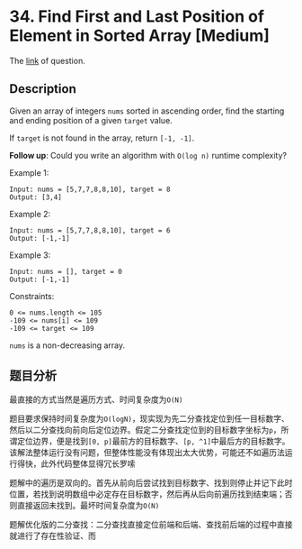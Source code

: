 # 34. Find First and Last Position of Element in Sorted Array [Medium]

The [link](https://leetcode.com/problems/find-first-and-last-position-of-element-in-sorted-array/) of question.

## Description

Given an array of integers `nums` sorted in ascending order, find the starting and ending position of a given `target` value.

If `target` is not found in the array, return `[-1, -1]`.

**Follow up**: Could you write an algorithm with `O(log n)` runtime complexity?

Example 1:
```
Input: nums = [5,7,7,8,8,10], target = 8
Output: [3,4]
```

Example 2:
```
Input: nums = [5,7,7,8,8,10], target = 6
Output: [-1,-1]
```

Example 3:
```
Input: nums = [], target = 0
Output: [-1,-1]
```

Constraints:
```
0 <= nums.length <= 105
-109 <= nums[i] <= 109
-109 <= target <= 109
```
`nums` is a non-decreasing array.

## 题目分析

最直接的方式当然是遍历方式、时间复杂度为`O(N)`

题目要求保持时间复杂度为`O(logN)`，现实现为先二分查找定位到任一目标数字、然后以二分查找向前向后定位边界。假定二分查找定位到的目标数字坐标为`p`，所谓定位边界，便是找到`[0, p]`最前方的目标数字、`[p, ^1]`中最后方的目标数字。该解法整体运行没有问题，但整体性能没有体现出太大优势，可能还不如遍历法运行得快，此外代码整体显得冗长罗嗦

<!--  -->

题解中的遍历是双向的。首先从前向后尝试找到目标数字、找到则停止并记下此时位置，若找到说明数组中必定存在目标数字，然后再从后向前遍历找到结束端；否则直接返回未找到。最坏时间复杂度为`O(N)`

题解优化版的二分查找：二分查找直接定位前端和后端、查找前后端的过程中直接就进行了存在性验证、而